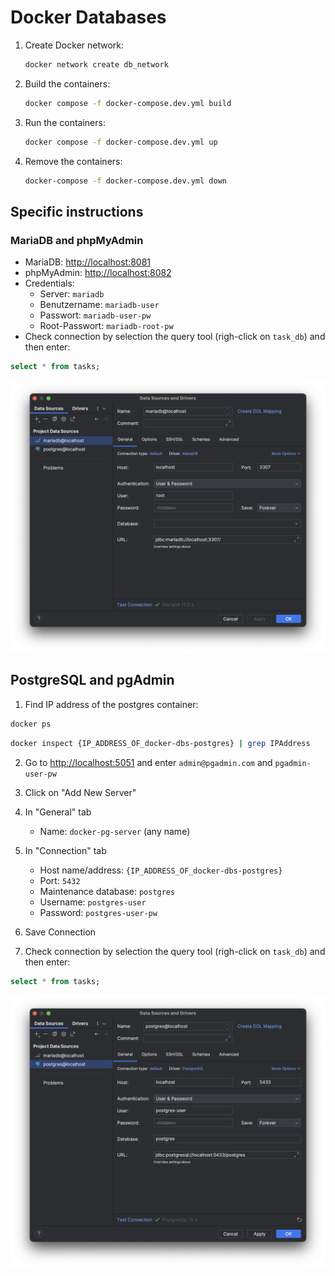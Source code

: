 # Docker Databases

1. Create Docker network:

   ``` bash
   docker network create db_network
   ```

2. Build the containers:

   ``` bash
   docker compose -f docker-compose.dev.yml build
   ```

3. Run the containers:

   ``` bash
   docker compose -f docker-compose.dev.yml up
   ```

4. Remove the containers:

   ``` bash
   docker-compose -f docker-compose.dev.yml down 
   ```

## Specific instructions

### MariaDB and phpMyAdmin

- MariaDB: <http://localhost:8081>
- phpMyAdmin: <http://localhost:8082>
- Credentials:
  - Server: `mariadb`
  - Benutzername: `mariadb-user`
  - Passwort: `mariadb-user-pw`
  - Root-Passwort: `mariadb-root-pw` 
- Check connection by selection the query tool (righ-click on `task_db`) and then enter:

``` sql
select * from tasks;
```

![MariaDB Local Connection](/img/mariadb-datagrip-config.png "MariaDB Local Connection")

## PostgreSQL and pgAdmin

1. Find IP address of the postgres container:

``` bash
docker ps
```

``` bash
docker inspect {IP_ADDRESS_OF_docker-dbs-postgres} | grep IPAddress
```

2. Go to <http://localhost:5051> and enter
`admin@pgadmin.com` and `pgadmin-user-pw`

3. Click on "Add New Server"

4. In "General" tab
    - Name: `docker-pg-server` (any name)

5. In "Connection" tab
    - Host name/address: `{IP_ADDRESS_OF_docker-dbs-postgres}`
    - Port: `5432`
    - Maintenance database: `postgres`
    - Username: `postgres-user`
    - Password: `postgres-user-pw`
6. Save Connection
7. Check connection by selection the query tool (righ-click on `task_db`) and then enter:

``` sql
select * from tasks;
```
![PostgreSQL Local Connection](/img/postgres-datagrip-config.png "PostgreSQL Local Connection")
